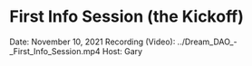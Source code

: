 # First Info Session (the Kickoff)

Date: November 10, 2021
Recording (Video): ../Dream_DAO_-_First_Info_Session.mp4
Host: Gary